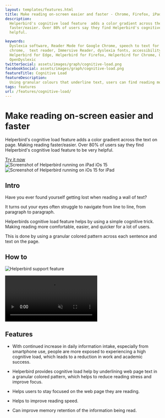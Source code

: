 ```yaml
---
layout: templates/features.html
title: Make reading on-screen easier and faster - Chrome, Firefox, iPad, Edge, iPhone
description:
  Helperbird's cognitive load feature  adds a color gradient across the text on page. Making reading
  faster/easier. Over 80% of users say they find Helperbird's cognitive load feature  to be very
  helpful.

keywords:
  Dyslexia software, Reader Mode for Google Chrome, speech to text for chrome, Text to speech for
  chrome,  text reader, Immersive Reader, dyslexia fonts, accessibility software, dyslexia software,
  Helperbird for Edge, Helperbird for Firefox, Helperbird for Chrome, Opendyslexic for Chrome,
  OpenDyslexic
twitterSocial: assets/images/graph/cognitive-load.png
facebookSocial: assets/images/graph/cognitive-load.png
featureTitle: Cognitive Load
featureDescription:
  Using granular colours that underline text, users can find reading more comfortable and fun.
tags: features
url: /features/cognitive-load/
---
```


<div
  class="pt-10 bg-gray-900 sm:pt-16 sm:pb-16 lg:pt-24 lg:pb-16 lg:overflow-hidden"
>
  <div class="mx-auto max-w-7xl lg:px-8 pb-16">
    <div class="lg:grid lg:grid-cols-2 lg:gap-8">
      <div
        class="mx-auto max-w-md px-4 sm:max-w-2xl sm:px-6 sm:text-center lg:px-0 lg:text-left lg:flex lg:items-center"
      >
        <div class="lg:py-24">
          <h1
            class="mt-4 mb-6 text-4xl tracking-tight font-extrabold text-white sm:mt-5 sm:text-6xl lg:mt-6 xl:text-6xl"
          >
            <span class="block">Make reading on-screen easier and faster</span>
          </h1>
          <p
            class="mt-3 max-w-md mx-auto text-base text-white sm:text-lg md:mt-5 md:text-xl md:max-w-3xl"
          >
            Helperbird's cognitive load feature adds a color gradient across the
            text on page. Making reading faster/easier. Over 80% of users say
            they find Helperbird's cognitive load feature to be very helpful.
          </p>
          <div class="mt-10 sm:mt-12">
            <div class="sm:max-w-xl sm:mx-auto lg:mx-0">
              <div class="sm:flex">
                <a href="/pricing" target="_blank" class="btn btn-accent"
                  >Try it now</a
                >
              </div>
            </div>
          </div>
        </div>
      </div>
      <div class="mt-12 -mb-16 sm:-mb-48 lg:m-0 lg:relative">
        <div
          class="mx-auto max-w-md px-4 sm:max-w-2xl sm:px-6 lg:max-w-none lg:px-0"
        >
          <div class="ipadiphone">
            <div class="ipadiphone-iphone">
              <div class="mask mask__noimage">
                <img
                  alt="Screenshot of Helperbird running on iPad iOs 15"
                  src="/assets/images/products/ipad-iphone/helperbird-running-on-iphone.png"
                  class="mask-img"
                />
              </div>
            </div>
            <div class="ipadiphone-ipad launchaco-builder-hoverable">
              <div class="mask mask__noimage">
                <img
                  alt="Screenshot of Helperbird running on iOs 15 for iPad"
                  src="/assets/images/products/ipad-iphone/helperbirds-iphone-app-running.png"
                  class="mask-img"
                />
              </div>
            </div>
          </div>
        </div>
      </div>
    </div>
  </div>
</div>


<div class="relative py-16 overflow-hidden">
  <div class="relative px-4 sm:px-6 lg:px-8">
    <div class="mt-6 prose prose-pink prose-lg mx-auto">

<div class="mt-16 mx-auto max-w-7xl px-4 sm:mt-24 sm:px-6 bg-gray-50 rounded-lg p-6 dark:bg-gray-800 dark:highlight-white/5">

## Intro

Have you ever found yourself getting lost when reading a wall of text?

It turns out your eyes often struggle to navigate from line to line, from paragraph to paragraph.

Helperbirds cognitive load feature helps by using a simple cognitive trick. Making reading more
comfortable, easier, and quicker for a lot of users.

This is done by using a granular colored pattern across each sentence and text on the page.

</div>

<div class="mt-16 mx-auto max-w-7xl px-4 sm:mt-24 sm:px-6 bg-gray-50 rounded-lg p-6 dark:bg-gray-800 dark:highlight-white/5">

## How to

![Helperbird support feature](/assets/images/new/adjust-letters-and-words/adjust-letters-and-words-helperbird.png)

<video 
	autoplay="autoplay" 
	class="relative rounded-lg shadow-lg" 
	control="control" 
	loop="loop" 
	muted="muted" 
	playsinline="playsinline"> <source 
			src="/assets/videos/home.webm" 
			type="video/webm"> <source src="/assets/videos/home.mp4" type="video/mp4"> </video>

</div>
<div class="mt-16 mx-auto max-w-7xl px-4 sm:mt-24 sm:px-6 bg-gray-50 rounded-lg p-6 dark:bg-gray-800 dark:highlight-white/5">

## Features

- With continued increase in daily information intake, especially from smartphone use, people are
  more exposed to experiencing a high cognitive load, which leads to a reduction in work and
  academic success.

- Helperbird provides cognitive load help by underlining web page text in a granular colored
  pattern, which helps to reduce reading stress and improve focus.

- Helps users to stay focused on the web page they are reading.

- Helps to improve reading speed.

- Can improve memory retention of the information being read.

  </div>
  </div>
</div>
